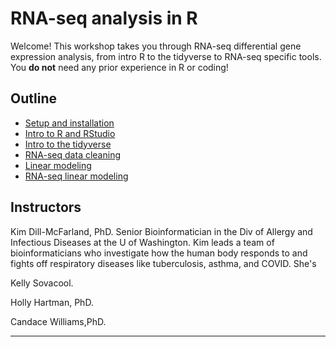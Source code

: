 # RNA-seq analysis in R

Welcome! This workshop takes you through RNA-seq differential gene expression analysis, from intro R to the tidyverse to RNA-seq specific tools. You **do not** need any prior experience in R or coding!

## Outline

* [Setup and installation][lesson0]
* [Intro to R and RStudio][lesson1]
* [Intro to the tidyverse][lesson2]
* [RNA-seq data cleaning][lesson3]
* [Linear modeling][lesson4.1]
* [RNA-seq linear modeling][lesson4.2]

## Instructors

Kim Dill-McFarland, PhD. Senior Bioinformatician in the Div of Allergy and Infectious Diseases at the U of Washington. Kim leads a team of bioinformaticians who investigate how the human body responds to and fights off respiratory diseases like tuberculosis, asthma, and COVID. She's 

Kelly Sovacool.

Holly Hartman, PhD. 

Candace Williams,PhD.

***

[lesson0]: https://bigslu.github.io/2022_ASM_Microbe_RNAseq/0_welcome/0_install.html
[lesson1]: https://bigslu.github.io/2022_ASM_Microbe_RNAseq/1_introR/1_intro-R.html
[lesson2]: https://bigslu.github.io/2022_ASM_Microbe_RNAseq/2_tidyverse/2_tidyverse.html
[lesson3]: https://bigslu.github.io/2022_ASM_Microbe_RNAseq/3_RNAseq_cleaning/3_RNAseq_cleaning.html
[lesson4.1]: https://bigslu.github.io/2022_ASM_Microbe_RNAseq/4_linear_models/4.1_linear-models.html
[lesson4.2]: https://bigslu.github.io/2022_ASM_Microbe_RNAseq/4_linear_models/4.2_linear_model_rnaseq.html

